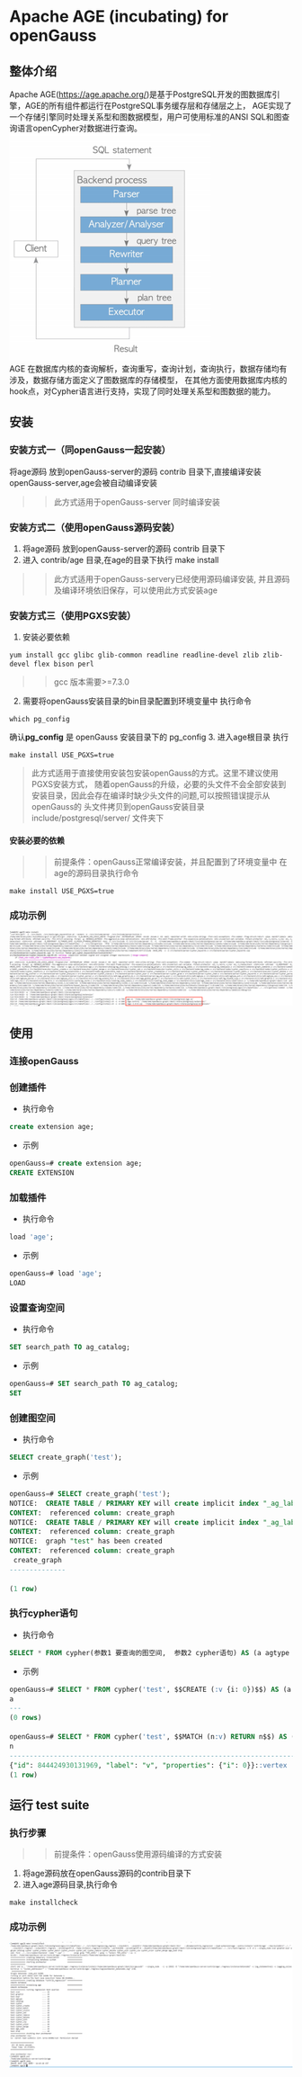 # Apache AGE (incubating) for openGauss

## 整体介绍
Apache AGE(https://age.apache.org/)是基于PostgreSQL开发的图数据库引擎，AGE的所有组件都运行在PostgreSQL事务缓存层和存储层之上，
AGE实现了一个存储引擎同时处理关系型和图数据模型，用户可使用标准的ANSI SQL和图查询语言openCypher对数据进行查询。
                ![AGE-think.png](doc%2Fimg%2FAGE-think.png#pic_center)  
AGE 在数据库内核的查询解析，查询重写，查询计划，查询执行，数据存储均有涉及，数据存储方面定义了图数据库的存储模型，
在其他方面使用数据库内核的hook点，对Cypher语言进行支持，实现了同时处理关系型和图数据的能力。

## 安装
### 安装方式一（同openGauss一起安装）
将age源码 放到openGauss-server的源码 contrib 目录下,直接编译安装openGauss-server,age会被自动编译安装
>> 此方式适用于openGauss-server 同时编译安装
### 安装方式二（使用openGauss源码安装）
1. 将age源码 放到openGauss-server的源码 contrib 目录下
2. 进入 contrib/age 目录,在age的目录下执行 make install
>> 此方式适用于openGauss-servery已经使用源码编译安装, 并且源码及编译环境依旧保存，可以使用此方式安装age
### 安装方式三（使用PGXS安装）
1. 安装必要依赖
```shell
yum install gcc glibc glib-common readline readline-devel zlib zlib-devel flex bison perl
```
>> gcc 版本需要>=7.3.0
2. 需要将openGauss安装目录的bin目录配置到环境变量中
执行命令
```
which pg_config
```
确认**pg_config** 是 openGauss 安装目录下的 pg_config
3. 进入age根目录 执行 
```shell
make install USE_PGXS=true
```
> 此方式适用于直接使用安装包安装openGauss的方式。这里不建议使用PGXS安装方式，
> 随着openGauss的升级，必要的头文件不会全部安装到安装目录，因此会存在编译时缺少头文件的问题,可以按照错误提示从openGauss的
> 头文件拷贝到openGauss安装目录include/postgresql/server/ 文件夹下
#### 安装必要的依赖

>>前提条件：openGauss正常编译安装，并且配置到了环境变量中
>> 在age的源码目录执行命令
```shell
make install USE_PGXS=true
```
### 成功示例
![install_example.jpg](doc%2Fimg%2Finstall_example.jpg)


## 使用
### 连接openGauss

### 创建插件
* 执行命令
```sql
create extension age;
```
* 示例
```sql
openGauss=# create extension age;
CREATE EXTENSION
```
### 加载插件
* 执行命令
```sql
load 'age';
```
* 示例
```sql
openGauss=# load 'age';
LOAD
```
### 设置查询空间
* 执行命令
```sql
SET search_path TO ag_catalog;
```
* 示例
```sql
openGauss=# SET search_path TO ag_catalog;
SET
```
### 创建图空间
* 执行命令
```sql
SELECT create_graph('test');
```
* 示例
```sql
openGauss=# SELECT create_graph('test');
NOTICE:  CREATE TABLE / PRIMARY KEY will create implicit index "_ag_label_vertex_pkey" for table "_ag_label_vertex"
CONTEXT:  referenced column: create_graph
NOTICE:  CREATE TABLE / PRIMARY KEY will create implicit index "_ag_label_edge_pkey" for table "_ag_label_edge"
CONTEXT:  referenced column: create_graph
NOTICE:  graph "test" has been created
CONTEXT:  referenced column: create_graph
 create_graph
--------------

(1 row)
```
### 执行cypher语句
* 执行命令
```sql
SELECT * FROM cypher(参数1 要查询的图空间,  参数2 cypher语句) AS (a agtype ,[返回元组的个数]);
```
* 示例
```sql
openGauss=# SELECT * FROM cypher('test', $$CREATE (:v {i: 0})$$) AS (a agtype);
a
---
(0 rows)

openGauss=# SELECT * FROM cypher('test', $$MATCH (n:v) RETURN n$$) AS (n agtype);
n
-----------------------------------------------------------------------
{"id": 844424930131969, "label": "v", "properties": {"i": 0}}::vertex
(1 row)

```

## 运行 test suite
### 执行步骤
>>前提条件：openGauss使用源码编译的方式安装
1. 将age源码放在openGauss源码的contrib目录下
2. 进入age源码目录,执行命令
```shell
make installcheck
```
### 成功示例
![test_suit_success_example.png](doc%2Fimg%2Ftest_suit_success_example.png)

